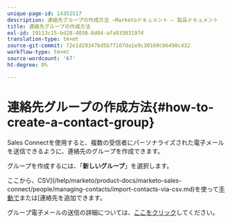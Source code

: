 ```yaml
---
unique-page-id: 14352517
description: 連絡先グループの作成方法 —Marketoドキュメント — 製品ドキュメント
title: 連絡先グループの作成方法
exl-id: 19113c15-bd28-4030-8d84-afa93303197d
translation-type: tm+mt
source-git-commit: 72e1d29347bd5b77107da1e9c30169cb6490c432
workflow-type: tm+mt
source-wordcount: '67'
ht-degree: 0%

---
```


# 連絡先グループの作成方法{#how-to-create-a-contact-group}

Sales Connectを使用すると、複数の受信者にパーソナライズされた電子メールを送信できるように、連絡先のグループを作成できます。

グループを作成するには、「**新しいグループ**」を選択します。

ここから、CSV](/help/marketo/product-docs/marketo-sales-connect/people/managing-contacts/import-contacts-via-csv.md)を使って[手動で](/help/marketo/product-docs/marketo-sales-connect/people/managing-contacts/creating-and-deleting-contacts.md)または[連絡先を追加できます。

グループ電子メールの送信の詳細については、[ここをクリック](/help/marketo/product-docs/marketo-sales-connect/email/send-a-sales-email/how-to-send-a-group-email.md)してください。

